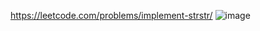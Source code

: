 https://leetcode.com/problems/implement-strstr/
![image](https://user-images.githubusercontent.com/65951872/182022152-df0a3aec-1daa-4608-acb4-4cc7a5be3f10.png)
